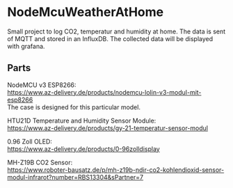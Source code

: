 # NodeMcuWeatherAtHome
Small project to log CO2, temperatur and humidity at home. The data is sent of MQTT and stored in an InfluxDB. The collected data will be displayed with grafana.

## Parts
NodeMCU v3 ESP8266:  
https://www.az-delivery.de/products/nodemcu-lolin-v3-modul-mit-esp8266  
The case is designed for this particular model.  

HTU21D Temperature and Humidity Sensor Module:  
https://www.az-delivery.de/products/gy-21-temperatur-sensor-modul  

0.96 Zoll OLED:  
https://www.az-delivery.de/products/0-96zolldisplay  

MH-Z19B CO2 Sensor:  
https://www.roboter-bausatz.de/p/mh-z19b-ndir-co2-kohlendioxid-sensor-modul-infrarot?number=RBS13304&sPartner=7  
